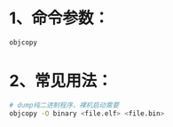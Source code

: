 # 1、命令参数：

```bash
objcopy
```

# 2、常见用法：

```bash
# dump纯二进制程序，裸机启动需要
objcopy -O binary <file.elf> <file.bin>
```

